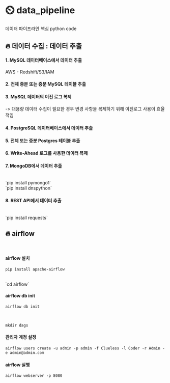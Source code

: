 # ⏲️ data_pipeline
데이터 파이프라인 핵심 python code

## :fire: 데이터 수집 : 데이터 추출



#### 1. MySQL 데이터베이스에서 데이터 추출
 AWS - Redshift/S3/IAM

#### 2. 전체 증분 또는 증분 MySQL 테이블 추출

#### 3. MySQL 데이터의 이진 로그 복제
 -> 대용량 데이터 수집이 필요한 경우 변경 사항을 복제하기 위해 이진로그 사용이 효율적임
 
#### 4. PostgreSQL 데이터베이스에서 데이터 추출

#### 5. 전체 또는 증분 Postgres 테이블 추출

#### 6. Write-Ahead 로그를 사용한 데이터 복제

#### 7. MongoDB에서 데이터 추출
   <br/>
   `pip install pymongo1`
   <br/>
   `pip install dnspython`

#### 8. REST API에서 데이터 추출
   <br/>
   `pip install requests`

## :fire: airflow 

   <br/>

 #### airflow 설치
   `pip install apache-airflow`

   <br/>
   `cd airflow`
    <br/>

#### airflow db init
   `airflow db init`

   <br/>
   
   `mkdir dags`
   <br/>

   #### 관리자 계정 설정
   `airflow users create -u admin -p admin -f Clueless -l Coder -r Admin -e admin@admin.com`
   <br/>

   #### airflow 실행
   `airflow webserver -p 8080`



